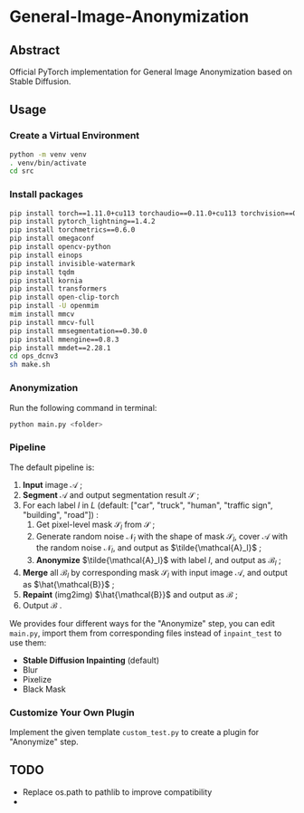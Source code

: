 # General-Image-Anonymization

## Abstract

Official PyTorch implementation for General Image Anonymization based on Stable Diffusion.

## Usage

### Create a Virtual Environment

```bash
python -m venv venv
. venv/bin/activate
cd src
```

### Install packages

```bash
pip install torch==1.11.0+cu113 torchaudio==0.11.0+cu113 torchvision==0.12.0+cu113 -f https://download.pytorch.org/whl/torch_stable.html
pip install pytorch_lightning==1.4.2
pip install torchmetrics==0.6.0
pip install omegaconf
pip install opencv-python
pip install einops
pip install invisible-watermark
pip install tqdm
pip install kornia
pip install transformers
pip install open-clip-torch
pip install -U openmim
mim install mmcv
pip install mmcv-full
pip install mmsegmentation==0.30.0
pip install mmengine==0.8.3
pip install mmdet==2.28.1
cd ops_dcnv3
sh make.sh
```

### Anonymization

Run the following command in terminal:

```bash
python main.py <folder>
```

### Pipeline

The default pipeline is:

1. **Input** image $\mathcal{A}$ ;
2. **Segment** $\mathcal{A}$ and output segmentation result $\mathcal{S}$ ;
3. For each label $l$ in $L$ (default: ["car", "truck", "human", "traffic sign", "building", "road"]) :
   1. Get pixel-level mask $\mathcal{S}_l$ from $\mathcal{S}$ ;
   2. Generate random noise $\mathcal{N}_l$ with the shape of mask $\mathcal{S}_l$, cover $\mathcal{A}$ with the random noise $\mathcal{N}_l$, and output as $\tilde{\mathcal{A}_l}$ ;
   3. **Anonymize** $\tilde{\mathcal{A}_l}$ with label $l$, and output as $\mathcal{B}_l$ ;
4. **Merge** all $\mathcal{B}_l$ by corresponding mask $\mathcal{S}_l$ with input image $\mathcal{A}$, and output as $\hat{\mathcal{B}}$ ;
5. **Repaint** (img2img) $\hat{\mathcal{B}}$ and output as $\mathcal{B}$ ;
6. Output $\mathcal{B}$ .

We provides four different ways for the "Anonymize" step, you can edit `main.py`, import them from corresponding files instead of `inpaint_test` to use them:

- **Stable Diffusion Inpainting** (default)
- Blur
- Pixelize
- Black Mask

### Customize Your Own Plugin

Implement the given template `custom_test.py` to create a plugin for "Anonymize" step.

## TODO

- Replace os.path to pathlib to improve compatibility
- 
